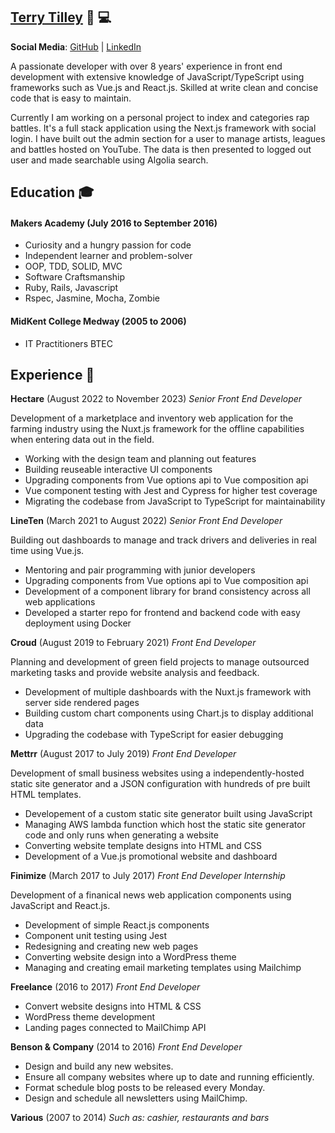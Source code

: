 ## [Terry Tilley](https://terrytilley.com/) 🎨 💻

**Social Media**: [GitHub](https://www.linkedin.com/in/terrytilley/) | [LinkedIn](https://www.linkedin.com/in/terrytilley/)

A passionate developer with over 8 years' experience in front end development with extensive knowledge of JavaScript/TypeScript using frameworks such as Vue.js and React.js. Skilled at write clean and concise code that is easy to maintain.

Currently I am working on a personal project to index and categories rap battles. It's a full stack application using the Next.js framework with social login. I have built out the admin section for a user to manage artists, leagues and battles hosted on YouTube. The data is then presented to logged out user and made searchable using Algolia search.

## Education 🎓

#### Makers Academy (July 2016 to September 2016)

- Curiosity and a hungry passion for code
- Independent learner and problem-solver
- OOP, TDD, SOLID, MVC
- Software Craftsmanship
- Ruby, Rails, Javascript
- Rspec, Jasmine, Mocha, Zombie

#### MidKent College Medway (2005 to 2006)

- IT Practitioners BTEC

## Experience 💼

**Hectare** (August 2022 to November 2023)
_Senior Front End Developer_

Development of a marketplace and inventory web application for the farming industry using the Nuxt.js framework for the offline capabilities when entering data out in the field.

- Working with the design team and planning out features
- Building reuseable interactive UI components
- Upgrading components from Vue options api to Vue composition api
- Vue component testing with Jest and Cypress for higher test coverage
- Migrating the codebase from JavaScript to TypeScript for maintainability

**LineTen** (March 2021 to August 2022)
_Senior Front End Developer_

Building out dashboards to manage and track drivers and deliveries in real time using Vue.js.

- Mentoring and pair programming with junior developers
- Upgrading components from Vue options api to Vue composition api
- Development of a component library for brand consistency across all web applications
- Developed a starter repo for frontend and backend code with easy deployment using Docker

**Croud** (August 2019 to February 2021)
_Front End Developer_

Planning and development of green field projects to manage outsourced marketing tasks and provide website analysis and feedback.

- Development of multiple dashboards with the Nuxt.js framework with server side rendered pages
- Building custom chart components using Chart.js to display additional data
- Upgrading the codebase with TypeScript for easier debugging

**Mettrr** (August 2017 to July 2019)
_Front End Developer_

Development of small business websites using a independently-hosted static site generator and a JSON configuration with hundreds of pre built HTML templates.

- Developement of a custom static site generator built using JavaScript
- Managing AWS lambda function which host the static site generator code and only runs when generating a website
- Converting website template designs into HTML and CSS
- Development of a Vue.js promotional website and dashboard

**Finimize** (March 2017 to July 2017)
_Front End Developer Internship_

Development of a finanical news web application components using JavaScript and React.js.

- Development of simple React.js components
- Component unit testing using Jest
- Redesigning and creating new web pages
- Converting website design into a WordPress theme
- Managing and creating email marketing templates using Mailchimp

**Freelance** (2016 to 2017)
_Front End Developer_

- Convert website designs into HTML & CSS
- WordPress theme development
- Landing pages connected to MailChimp API

**Benson & Company** (2014 to 2016)
_Front End Developer_

- Design and build any new websites.
- Ensure all company websites where up to date and running efficiently.
- Format schedule blog posts to be released every Monday.
- Design and schedule all newsletters using MailChimp.

**Various** (2007 to 2014)
_Such as: cashier, restaurants and bars_
